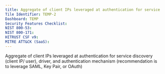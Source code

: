 ```yaml
---
title: Aggregate of client IPs leveraged at authentication for service discovery
Tile Identifier: TEMP-2
Dashboard: TEMP
Security Features Checklist:
NIST 800-53:
NIST 800-171:
HITRUST CSF v9:
MITRE ATT&CK (SaaS):
---
```

Aggregate of client IPs leveraged at authentication for service discovery
(client IP/ user), driver, and authentication mechanism (recommendation is to
leverage SAML, Key Pair, or OAuth)
